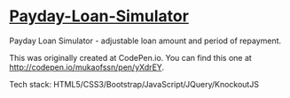 <h1><a href="https://mukaofssn.github.io/PaydayLoanSimulator/" target="_blank">Payday-Loan-Simulator</a></h1>
Payday Loan Simulator - adjustable loan amount and period of repayment.

This was originally created at CodePen.io. You can find this one at http://codepen.io/mukaofssn/pen/yXdrEY.

Tech stack: HTML5/CSS3/Bootstrap/JavaScript/JQuery/KnockoutJS
